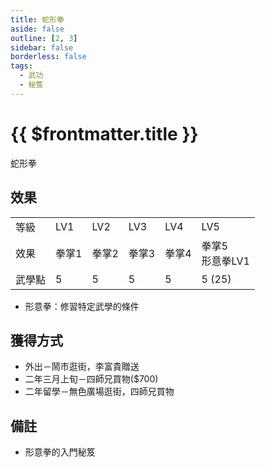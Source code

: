 ```yaml
---
title: 蛇形拳
aside: false
outline: [2, 3]
sidebar: false
borderless: false
tags:
  - 武功
  - 秘笈
---
```


# {{ $frontmatter.title }}

[//]: # (<BookItemIcon :size="`medium`" :needLink="false" :no="4008"></BookItemIcon> ： 缺圖)

蛇形拳
<br clear="all" />

## 效果

<table>
    <tr>
        <td>等級</td>
        <td>LV1</td>
        <td>LV2</td>
        <td>LV3</td>
        <td>LV4</td>
        <td>LV5</td>
    </tr>
    <tr>
        <td>效果</td>
        <td>拳掌1</td>
        <td>拳掌2</td>
        <td>拳掌3</td>
        <td>拳掌4</td>
        <td>拳掌5<br>形意拳LV1</td>
    </tr>
    <tr>
        <td>武學點</td>
        <td>5</td>
        <td>5</td>
        <td>5</td>
        <td>5</td>
        <td>5 (25)</td>
    </tr>
</table>

- 形意拳：修習特定武學的條件

## 獲得方式

- 外出－鬧市逛街，李富貴贈送
- 二年三月上旬－四師兄買物($700)
- 二年留學－無色廣場逛街，四師兄買物

## 備註

- 形意拳的入門秘笈